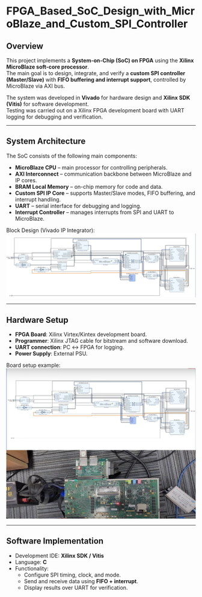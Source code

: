 # FPGA_Based_SoC_Design_with_MicroBlaze_and_Custom_SPI_Controller
##  Overview
This project implements a **System-on-Chip (SoC) on FPGA** using the **Xilinx MicroBlaze soft-core processor**.  
The main goal is to design, integrate, and verify a **custom SPI controller (Master/Slave)** with **FIFO buffering and interrupt support**, controlled by MicroBlaze via AXI bus.  

The system was developed in **Vivado** for hardware design and **Xilinx SDK (Vitis)** for software development.  
Testing was carried out on a Xilinx FPGA development board with UART logging for debugging and verification.  

---

##  System Architecture
The SoC consists of the following main components:
- **MicroBlaze CPU** – main processor for controlling peripherals.  
- **AXI Interconnect** – communication backbone between MicroBlaze and IP cores.  
- **BRAM Local Memory** – on-chip memory for code and data.  
- **Custom SPI IP Core** – supports Master/Slave modes, FIFO buffering, and interrupt handling.  
- **UART** – serial interface for debugging and logging.  
- **Interrupt Controller** – manages interrupts from SPI and UART to MicroBlaze.  

Block Design (Vivado IP Integrator):  
![Block Design](./Image/32781817-273a-4f55-a56d-717015c53dbf.jpg)

---

##  Hardware Setup
- **FPGA Board**: Xilinx Virtex/Kintex development board.  
- **Programmer**: Xilinx JTAG cable for bitstream and software download.  
- **UART connection**: PC ↔ FPGA for logging.  
- **Power Supply**: External PSU.  

Board setup example:  
![FPGA Board](./Image/c133b765-f9de-4e9b-b467-96e18dc44064.jpg)

---

##  Software Implementation
- Development IDE: **Xilinx SDK / Vitis**  
- Language: **C**  
- Functionality:
  - Configure SPI timing, clock, and mode.  
  - Send and receive data using **FIFO + interrupt**.  
  - Display results over UART for verification. 